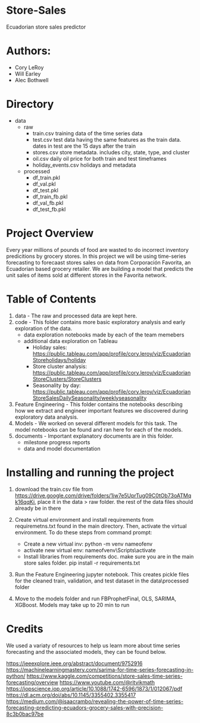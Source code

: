# Store-Sales
Ecuadorian store sales predictor

# Authors:
- Cory LeRoy
- Will Earley
- Alec Bothwell

# Directory
- data
    - raw
        - train.csv training data of the time series data
        - test.csv test data having the same features as the train data. dates in test are the 15 days after the train
        - stores.csv store metadata. includes city, state, type, and cluster
        - oil.csv daily oil price for both train and test timeframes
        - holiday_events.csv holidays and metadata
    - processed
        - df_train.pkl
        - df_val.pkl
        - df_test.pkl
        - df_train_fb.pkl
        - df_val_fb.pkl
        - df_test_fb.pkl
        



    


# Project Overview
Every year millions of pounds of food are wasted to do incorrect inventory predicitions by grocery stores. In this project we will be using time-series forecasting to forecaast stores sales on data from Corporación Favorita, an Ecuadorian based grocery retailer. We are building a model that predicts the unit sales of items sold at different stores in the Favorita network. 

# Table of Contents
1. data - The raw and processed data are kept here.
2. code - This folder contains more basic exploratory analysis and early exploration of the data.
    - data exploration notebooks made by each of the team memebers
    - additional data exploration on Tableau
        - Holiday sales: https://public.tableau.com/app/profile/cory.leroy/viz/EcuadorianStoreholidays/holiday
        - Store cluster analysis: https://public.tableau.com/app/profile/cory.leroy/viz/EcuadorianStoreClusters/StoreClusters
        - Seasonality by day: https://public.tableau.com/app/profile/cory.leroy/viz/EcuadorianStoreSalesDailySeasonality/weeklyseasonality
4. Feature Engineering - This folder contains the notebooks describing how we extract and engineer important features we discovered during exploratory data analysis.
4. Models - We worked on several different models for this task. The model notebooks can be found and ran here for each of the models.  
5. documents - Important explanatory documents are in this folder.
    - milestone progress reports
    - data and model documentation

# Installing and running the project
1. download the train.csv file from https://drive.google.com/drive/folders/1jw7e5UprTug09C0tOb73oATMqk16qqKi, place it in the data > raw folder. the rest of the data files should already be in there
2. Create virtual environment and install requirements from requiremetns.txt found in the main directory. Then, activate the virtual environment. To do these steps from command prompt:
    - Create a new virtual inv: python -m venv nameofenv
    - activate new virtual env: nameofvenv\Scripts\activate
    - Install libraries from requirements doc. make sure you are in the main store sales folder. pip install -r requirements.txt
    

3. Run the Feature Engineering jupyter notebook. This creates pickle files for the cleaned train, validation, and test dataset in the data\processed folder
4. Move to the models folder and run FBProphetFinal, OLS, SARIMA, XGBoost. Models may take up to 20 min to run

# Credits
We used a variaty of resources to help us learn more about time series forecasting and the associated models, they can be found below.

https://ieeexplore.ieee.org/abstract/document/9752916
https://machinelearningmastery.com/sarima-for-time-series-forecasting-in-python/
https://www.kaggle.com/competitions/store-sales-time-series-forecasting/overview
https://www.youtube.com/@ritvikmath
https://iopscience.iop.org/article/10.1088/1742-6596/1873/1/012067/pdf
https://dl.acm.org/doi/abs/10.1145/3355402.3355417
https://medium.com/@isaacrambo/revealing-the-power-of-time-series-forecasting-predicting-ecuadors-grocery-sales-with-precision-8c3b0bac97be
